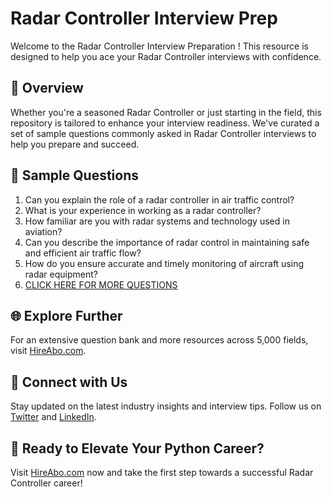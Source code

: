 # Radar Controller Interview Prep

Welcome to the Radar Controller Interview Preparation ! This resource is designed to help you ace your Radar Controller interviews with confidence.

## 🚀 Overview

Whether you're a seasoned Radar Controller or just starting in the field, this repository is tailored to enhance your interview readiness. We've curated a set of sample questions commonly asked in Radar Controller interviews to help you prepare and succeed.

## 📝 Sample Questions

1. Can you explain the role of a radar controller in air traffic control?
2. What is your experience in working as a radar controller?
3. How familiar are you with radar systems and technology used in aviation?
4. Can you describe the importance of radar control in maintaining safe and efficient air traffic flow?
5. How do you ensure accurate and timely monitoring of aircraft using radar equipment?
6. [CLICK HERE FOR MORE QUESTIONS](https://hireabo.com/job/14_2_2/Radar%20Controller)

## 🌐 Explore Further

For an extensive question bank and more resources across 5,000 fields, visit [HireAbo.com](https://www.hireabo.com).

## 📱 Connect with Us

Stay updated on the latest industry insights and interview tips. Follow us on [Twitter](https://twitter.com/hireabo) and [LinkedIn](https://www.linkedin.com/in/hire-abo-3609972a8/).

## 🚀 Ready to Elevate Your Python Career?

Visit [HireAbo.com](https://www.hireabo.com) now and take the first step towards a successful Radar Controller career!
